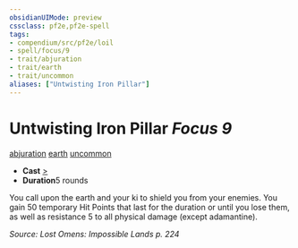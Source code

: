 ```yaml
---
obsidianUIMode: preview
cssclass: pf2e,pf2e-spell
tags:
- compendium/src/pf2e/loil
- spell/focus/9
- trait/abjuration
- trait/earth
- trait/uncommon
aliases: ["Untwisting Iron Pillar"]
---
```

# Untwisting Iron Pillar *Focus 9*   
[abjuration](rules/traits/abjuration.md)  [earth](rules/traits/earth.md)  [uncommon](rules/traits/uncommon.md)  

- **Cast** [>](rules/core-rulebook/chapter-9-playing-the-game.md#Actions "Single Action") 
- **Duration**5 rounds

You call upon the earth and your ki to shield you from your enemies. You gain 50 temporary Hit Points that last for the duration or until you lose them, as well as resistance 5 to all physical damage (except adamantine).

*Source: Lost Omens: Impossible Lands p. 224*